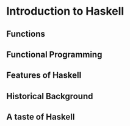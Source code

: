 # Introduction to Haskell

## Functions
## Functional Programming
## Features of Haskell
## Historical Background
## A taste of Haskell
